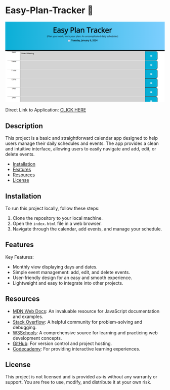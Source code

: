 # Easy-Plan-Tracker 📅

![App Screenshot](Screenshot.png)

Direct Link to Application: [CLICK HERE](https://msalarzon.github.io/Easy-Plan-Tracker/)

## Description

This project is a basic and straightforward calendar app designed to help users manage their daily schedules and events. The app provides a clean and intuitive interface, allowing users to easily navigate and add, edit, or delete events.

- [Installation](#installation)
- [Features](#features)
- [Resources](#resources)
- [License](#license)

## Installation

To run this project locally, follow these steps:

1. Clone the repository to your local machine.
2. Open the `index.html` file in a web browser.
3. Navigate through the calendar, add events, and manage your schedule.

## Features

Key Features:

- Monthly view displaying days and dates.
- Simple event management: add, edit, and delete events.
- User-friendly design for an easy and smooth experience.
- Lightweight and easy to integrate into other projects.

## Resources

- [MDN Web Docs](https://developer.mozilla.org/): An invaluable resource for JavaScript documentation and examples.
- [Stack Overflow](https://stackoverflow.com/): A helpful community for problem-solving and debugging.
- [W3Schools](https://www.w3schools.com/): A comprehensive source for learning and practicing web development concepts.
- [GitHub](https://github.com/): For version control and project hosting.
- [Codecademy](https://www.codecademy.com/): For providing interactive learning experiences.


## License

This project is not licensed and is provided as-is without any warranty or support. You are free to use, modify, and distribute it at your own risk.
